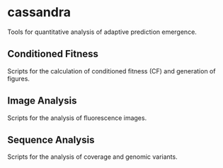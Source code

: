 # cassandra
Tools for quantitative analysis of adaptive prediction emergence.  

## Conditioned Fitness 

Scripts for the calculation of conditioned fitness (CF) and generation of figures.   

## Image Analysis

Scripts for the analysis of fluorescence images.   

## Sequence Analysis
Scripts for the analysis of coverage and genomic variants.   
